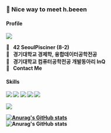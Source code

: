 ### 🤞  </b> Nice way to meet h.beeen 
<h4> Profile </h4>
<img src="https://img.shields.io/badge/C++-000060?/style=flat-square&logo=Instagram%2B%2B&logoColor=white"/>
<p>
  <b>🚀&nbsp;&nbsp;&nbsp;42 SeoulPisciner (8-2)<br/>
  <b>🚀&nbsp;&nbsp;&nbsp;경기대학교</b> 경제학, 융합데이터공학전공<br/>
    <b>🚀&nbsp;&nbsp;&nbsp;경기대학교</b> 컴퓨터공학전공 개발동아리 InQ<br/>
    <b>🚀&nbsp;&nbsp;&nbsp;Contact Me</p>
    


<h4> Skills </h4>

<p>
<img src="https://img.shields.io/badge/C++-000060?/style=flat-square&logo=C%2B%2B&logoColor=white"/> <img src="https://img.shields.io/badge/Java-F80000?/style=flat-square&logo=Oracle&logoColor=white"/> <img src="https://img.shields.io/badge/Python-3776AB?/style=flat-square&logo=Python&logoColor=white"/>
<img src="https://img.shields.io/badge/Spring-6DB33F?style=flat-square&logo=Spring&logoColor=white"/> <img src="https://img.shields.io/badge/Spring_Boot-6DB33F?style=flat-square&logo=SpringBoot&logoColor=white"/>
</p>

<img src="https://img.shields.io/badge/C++-000060?/style=flat-square&logo=C%2B%2B&logoColor=white"/>
    
[![Anurag's GitHub stats](https://github-readme-stats.vercel.app/api?username=h-beeen)](https://github.com/anuraghazra/github-readme-stats)    
![Anurag's GitHub stats](https://github-readme-stats.vercel.app/api?username=h-beeen&show_icons=true&theme=radical)
